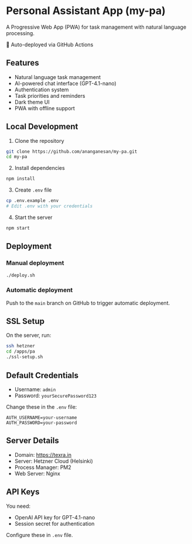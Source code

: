 # Personal Assistant App (my-pa)

A Progressive Web App (PWA) for task management with natural language processing.

🚀 Auto-deployed via GitHub Actions

## Features

- Natural language task management
- AI-powered chat interface (GPT-4.1-nano)
- Authentication system
- Task priorities and reminders
- Dark theme UI
- PWA with offline support

## Local Development

1. Clone the repository
```bash
git clone https://github.com/ananganesan/my-pa.git
cd my-pa
```

2. Install dependencies
```bash
npm install
```

3. Create `.env` file
```bash
cp .env.example .env
# Edit .env with your credentials
```

4. Start the server
```bash
npm start
```

## Deployment

### Manual deployment
```bash
./deploy.sh
```

### Automatic deployment
Push to the `main` branch on GitHub to trigger automatic deployment.

## SSL Setup

On the server, run:
```bash
ssh hetzner
cd /apps/pa
./ssl-setup.sh
```

## Default Credentials

- Username: `admin`
- Password: `yourSecurePassword123`

Change these in the `.env` file:
```
AUTH_USERNAME=your-username
AUTH_PASSWORD=your-password
```

## Server Details

- Domain: https://texra.in
- Server: Hetzner Cloud (Helsinki)
- Process Manager: PM2
- Web Server: Nginx

## API Keys

You need:
- OpenAI API key for GPT-4.1-nano
- Session secret for authentication

Configure these in `.env` file.